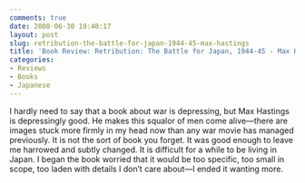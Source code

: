 ```yaml
---
comments: true
date: 2008-06-30 19:40:17
layout: post
slug: retribution-the-battle-for-japan-1944-45-max-hastings
title: 'Book Review: Retribution: The Battle for Japan, 1944-45 - Max Hastings'
categories:
- Reviews
- Books
- Japanese
---
```


I hardly need to say that a book about war is depressing, but Max Hastings is depressingly good. He makes this squalor of men come alive—there are images stuck more firmly in my head now than any war movie has managed previously. It is not the sort of book you forget. It was good enough to leave me harrowed and subtly changed. It is difficult for a while to be living in Japan. I began the book worried that it would be too specific, too small in scope, too laden with details I don’t care about—I ended it wanting more.
